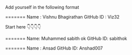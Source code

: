 Add yourself in the following format

=======
Name      : Vishnu Bhagirathan
GitHub ID : Viz32

Start here 👇👇👇👇

=======
Name: Muhammed sabith ok
GitHub ID: sabithok

=======
Name : Ansad
GitHub ID: Anshad007
